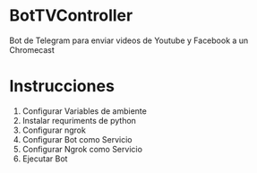 # BotTVController
Bot de Telegram para enviar videos de Youtube y Facebook a un Chromecast

# Instrucciones
1. Configurar Variables de ambiente
2. Instalar requriments de python
3. Configurar ngrok
4. Configurar Bot como Servicio
5. Configurar Ngrok como Servicio
6. Ejecutar Bot
 
